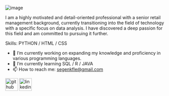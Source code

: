 
![image](https://github.com/SegenKfle/SegenKfle/assets/128647471/e382c014-4acb-42a0-997d-31a31829f17e)


I am a highly motivated and detail-oriented professional with a senior retail management background, currently transitioning into the field of technology with a specific focus on data analysis. I have discovered a deep passion for this field and am committed to pursuing it further.

Skills: PYTHON / HTML / CSS

- 🔭 I’m currently working on expanding my knowledge and proficiency in various programming languages. 
- 🌱 I’m currently learning SQL / R / JAVA 
- 📫 How to reach me: segenkfle@gmail.com 

[<img src='https://cdn.jsdelivr.net/npm/simple-icons@3.0.1/icons/github.svg' alt='github' height='40'>](https://github.com/SegenKfle)  [<img src='https://cdn.jsdelivr.net/npm/simple-icons@3.0.1/icons/linkedin.svg' alt='linkedin' height='40'>](https://www.linkedin.com/in/segen-kfle-b6269b74/)

